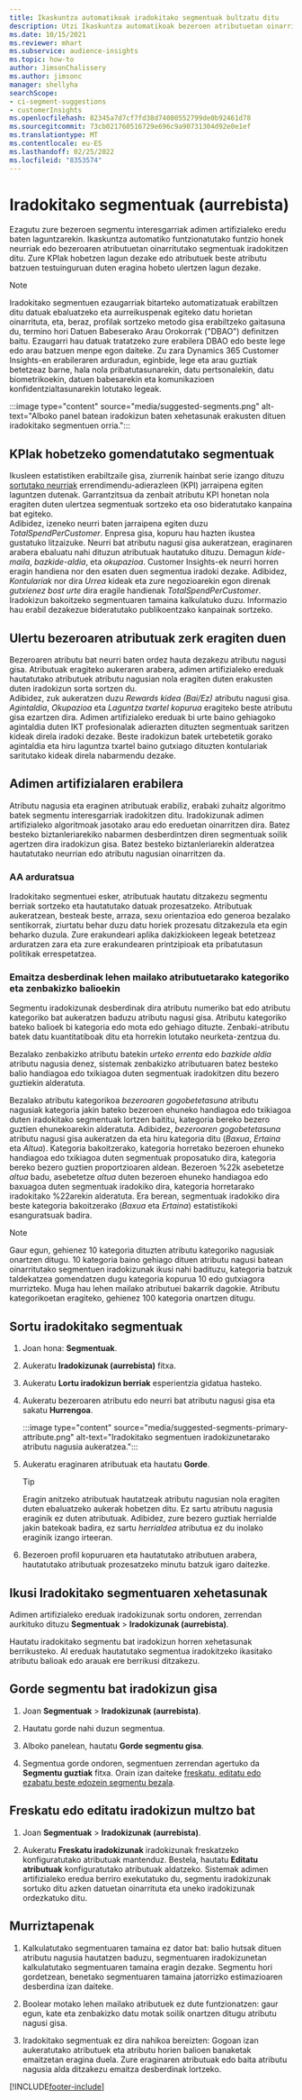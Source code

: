 ```yaml
---
title: Ikaskuntza automatikoak iradokitako segmentuak bultzatu ditu
description: Utzi Ikaskuntza automatikoak bezeroen atributuetan oinarritutako segmentu berri eta interesgarriak aurkitzen laguntzen.
ms.date: 10/15/2021
ms.reviewer: mhart
ms.subservice: audience-insights
ms.topic: how-to
author: JimsonChalissery
ms.author: jimsonc
manager: shellyha
searchScope:
- ci-segment-suggestions
- customerInsights
ms.openlocfilehash: 82345a7d7cf7fd38d74080552799de0b92461d78
ms.sourcegitcommit: 73cb021760516729e696c9a90731304d92e0e1ef
ms.translationtype: MT
ms.contentlocale: eu-ES
ms.lasthandoff: 02/25/2022
ms.locfileid: "8353574"
---
```

# <a name="suggested-segments-preview"></a>Iradokitako segmentuak (aurrebista)

Ezagutu zure bezeroen segmentu interesgarriak adimen artifizialeko eredu baten laguntzarekin. Ikaskuntza automatiko funtzionatutako funtzio honek neurriak edo bezeroaren atributuetan oinarritutako segmentuak iradokitzen ditu. Zure KPIak hobetzen lagun dezake edo atributuek beste atributu batzuen testuinguruan duten eragina hobeto ulertzen lagun dezake. 

> [!NOTE]
> Iradokitako segmentuen ezaugarriak bitarteko automatizatuak erabiltzen ditu datuak ebaluatzeko eta aurreikuspenak egiteko datu horietan oinarrituta, eta, beraz, profilak sortzeko metodo gisa erabiltzeko gaitasuna du, termino hori Datuen Babeserako Arau Orokorrak ("DBAO") definitzen baitu. Ezaugarri hau datuak tratatzeko zure erabilera DBAO edo beste lege edo arau batzuen menpe egon daiteke. Zu zara Dynamics 365 Customer Insights-en erabileraren arduradun, eginbide, lege eta arau guztiak betetzeaz barne, hala nola pribatutasunarekin, datu pertsonalekin, datu biometrikoekin, datuen babesarekin eta komunikazioen konfidentzialtasunarekin lotutako legeak.

:::image type="content" source="media/suggested-segments.png" alt-text="Alboko panel batean iradokizun baten xehetasunak erakusten dituen iradokitako segmentuen orria.":::

## <a name="suggested-segments-to-improve-your-kpis"></a>KPIak hobetzeko gomendatutako segmentuak

Ikusleen estatistiken erabiltzaile gisa, ziurrenik hainbat serie izango dituzu [sortutako neurriak](measures.md) errendimendu-adierazleen (KPI) jarraipena egiten laguntzen dutenak. Garrantzitsua da zenbait atributu KPI honetan nola eragiten duten ulertzea segmentuak sortzeko eta oso bideratutako kanpaina bat egiteko.   
Adibidez, izeneko neurri baten jarraipena egiten duzu *TotalSpendPerCustomer*. Enpresa gisa, kopuru hau hazten ikustea gustatuko litzaizuke. Neurri bat atributu nagusi gisa aukeratzean, eraginaren arabera ebaluatu nahi dituzun atributuak hautatuko dituzu. Demagun *kide-maila*, *bazkide-aldia*, eta *okupazioa*. Customer Insights-ek neurri horren eragin handiena nor den esaten duen segmentua iradoki dezake. Adibidez, *Kontulariak* nor dira *Urrea* kideak eta zure negozioarekin egon direnak *gutxienez bost urte* dira eragile handienak *TotalSpendPerCustomer*. Iradokizun bakoitzeko segmentuaren tamaina kalkulatuko duzu. Informazio hau erabil dezakezue bideratutako publikoentzako kanpainak sortzeko.

## <a name="understand-what-influences-a-customer-attribute"></a>Ulertu bezeroaren atributuak zerk eragiten duen

Bezeroaren atributu bat neurri baten ordez hauta dezakezu atributu nagusi gisa. Atributuak eragiteko aukeraren arabera, adimen artifizialeko ereduak hautatutako atributuek atributu nagusian nola eragiten duten erakusten duten iradokizun sorta sortzen du.   
Adibidez, zuk aukeratzen duzu *Rewards kidea (Bai/Ez)* atributu nagusi gisa. *Agintaldia*, *Okupazioa* eta *Laguntza txartel kopurua* eragiteko beste atributu gisa ezartzen dira. Adimen artifizialeko ereduak bi urte baino gehiagoko agintaldia duten IKT profesionalak adierazten dituzten segmentuak saritzen kideak direla iradoki dezake. Beste iradokizun batek urtebetetik gorako agintaldia eta hiru laguntza txartel baino gutxiago dituzten kontulariak saritutako kideak direla nabarmendu dezake. 

## <a name="artificial-intelligence-usage"></a>Adimen artifizialaren erabilera

Atributu nagusia eta eraginen atributuak erabiliz, erabaki zuhaitz algoritmo batek segmentu interesgarriak iradokitzen ditu. Iradokizunak adimen artifizialeko algoritmoak jasotako arau edo ereduetan oinarritzen dira. Batez besteko biztanleriarekiko nabarmen desberdintzen diren segmentuak soilik agertzen dira iradokizun gisa. Batez besteko biztanleriarekin alderatzea hautatutako neurrian edo atributu nagusian oinarritzen da.

### <a name="responsible-ai"></a>AA arduratsua

Iradokitako segmentuei esker, atributuak hautatu ditzakezu segmentu berriak sortzeko eta hautatutako datuak prozesatzeko. Atributuak aukeratzean, besteak beste, arraza, sexu orientazioa edo generoa bezalako sentikorrak, ziurtatu behar duzu datu horiek prozesatu ditzakezula eta egin beharko duzula. Zure erakundeari aplika dakizkiokeen legeak betetzeaz arduratzen zara eta zure erakundearen printzipioak eta pribatutasun politikak errespetatzea.

### <a name="different-results-for-primary-attributes-with-categorical-and-numeric-values"></a>Emaitza desberdinak lehen mailako atributuetarako kategoriko eta zenbakizko balioekin

Segmentu iradokizunak desberdinak dira atributu numeriko bat edo atributu kategoriko bat aukeratzen baduzu atributu nagusi gisa. Atributu kategoriko bateko balioek bi kategoria edo mota edo gehiago dituzte. Zenbaki-atributu batek datu kuantitatiboak ditu eta horrekin lotutako neurketa-zentzua du.

Bezalako zenbakizko atributu batekin *urteko errenta* edo *bazkide aldia* atributu nagusia denez, sistemak zenbakizko atributuaren batez besteko balio handiagoa edo txikiagoa duten segmentuak iradokitzen ditu bezero guztiekin alderatuta.

Bezalako atributu kategorikoa *bezeroaren gogobetetasuna* atributu nagusiak kategoria jakin bateko bezeroen ehuneko handiagoa edo txikiagoa duten iradokitako segmentuak lortzen baititu, kategoria bereko bezero guztien ehunekoarekin alderatuta. Adibidez, *bezeroaren gogobetetasuna* atributu nagusi gisa aukeratzen da eta hiru kategoria ditu (*Baxua*, *Ertaina* eta *Altua*). Kategoria bakoitzerako, kategoria horretako bezeroen ehuneko handiagoa edo txikiagoa duten segmentuak proposatuko dira, kategoria bereko bezero guztien proportzioaren aldean. Bezeroen %22k asebetetze *altua* badu, asebetetze *altua* duten bezeroen ehuneko handiagoa edo baxuagoa duten segmentuak iradokiko dira, kategoria horretarako iradokitako %22arekin alderatuta. Era berean, segmentuak iradokiko dira beste kategoria bakoitzerako (*Baxua* eta *Ertaina*) estatistikoki esanguratsuak badira.

> [!NOTE]
> Gaur egun, gehienez 10 kategoria dituzten atributu kategoriko nagusiak onartzen ditugu. 10 kategoria baino gehiago dituen atributu nagusi batean oinarritutako segmentuen iradokizunak ikusi nahi badituzu, kategoria batzuk taldekatzea gomendatzen dugu kategoria kopurua 10 edo gutxiagora murrizteko. Muga hau lehen mailako atributuei bakarrik dagokie. Atributu kategorikoetan eragiteko, gehienez 100 kategoria onartzen ditugu.

## <a name="generate-suggested-segments"></a>Sortu iradokitako segmentuak

1. Joan hona: **Segmentuak**.

1. Aukeratu **Iradokizunak (aurrebista)** fitxa.

1. Aukeratu **Lortu iradokizun berriak** esperientzia gidatua hasteko.

1. Aukeratu bezeroaren atributu edo neurri bat atributu nagusi gisa eta sakatu **Hurrengoa**.

   :::image type="content" source="media/suggested-segments-primary-attribute.png" alt-text="Iradokitako segmentuen iradokizunetarako atributu nagusia aukeratzea.":::

1. Aukeratu eraginaren atributuak eta hautatu **Gorde**.
   
   > [!TIP]
   > Eragin anitzeko atributuak hautatzeak atributu nagusian nola eragiten duten ebaluatzeko aukerak hobetzen ditu. Ez sartu atributu nagusia eraginik ez duten atributuak. Adibidez, zure bezero guztiak herrialde jakin batekoak badira, ez sartu *herrialdea* atributua ez du inolako eraginik izango irteeran.

1. Bezeroen profil kopuruaren eta hautatutako atributuen arabera, hautatutako atributuak prozesatzeko minutu batzuk igaro daitezke. 

## <a name="view-details-of-a-suggested-segment"></a>Ikusi Iradokitako segmentuaren xehetasunak

Adimen artifizialeko ereduak iradokizunak sortu ondoren, zerrendan aurkituko dituzu **Segmentuak** > **Iradokizunak (aurrebista)**.
 
Hautatu iradokitako segmentu bat iradokizun horren xehetasunak berrikusteko. AI ereduak hautatutako segmentua iradokitzeko ikasitako atributu balioak edo arauak ere berrikusi ditzakezu.

## <a name="save-a-suggestion-as-a-segment"></a>Gorde segmentu bat iradokizun gisa

1. Joan **Segmentuak** > **Iradokizunak (aurrebista)**.

1. Hautatu gorde nahi duzun segmentua. 

1. Alboko panelean, hautatu **Gorde segmentu gisa**. 

1. Segmentua gorde ondoren, segmentuen zerrendan agertuko da **Segmentu guztiak** fitxa. Orain izan daiteke [freskatu, editatu edo ezabatu beste edozein segmentu bezala](segments.md).

## <a name="refresh-or-edit-a-set-of-suggestions"></a>Freskatu edo editatu iradokizun multzo bat

1. Joan **Segmentuak** > **Iradokizunak (aurrebista)**.

1. Aukeratu **Freskatu iradokizunak** iradokizunak freskatzeko konfiguratutako atributuak mantenduz. Bestela, hautatu **Editatu atributuak** konfiguratutako atributuak aldatzeko. Sistemak adimen artifizialeko eredua berriro exekutatuko du, segmentu iradokizunak sortuko ditu azken datuetan oinarrituta eta uneko iradokizunak ordezkatuko ditu.

## <a name="limitations"></a>Murriztapenak

1. Kalkulatutako segmentuaren tamaina ez dator bat: balio hutsak dituen atributu nagusia hautatzen baduzu, segmentuaren iradokizunetan kalkulatutako segmentuaren tamaina eragin dezake. Segmentu hori gordetzean, benetako segmentuaren tamaina jatorrizko estimazioaren desberdina izan daiteke.
 
2. Boolear motako lehen mailako atributuek ez dute funtzionatzen: gaur egun, kate eta zenbakizko datu motak soilik onartzen ditugu atributu nagusi gisa.

3. Iradokitako segmentuak ez dira nahikoa bereizten: Gogoan izan aukeratutako atributuek eta atributu horien balioen banaketak emaitzetan eragina duela. Zure eraginaren atributuak edo baita atributu nagusia alda ditzakezu emaitza desberdinak lortzeko.



[!INCLUDE[footer-include](../includes/footer-banner.md)]